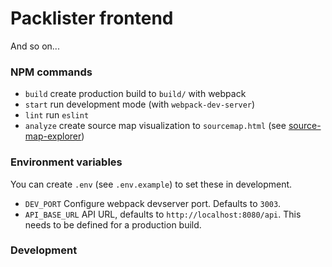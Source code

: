 # Packlister frontend

And so on...

### NPM commands

* `build` create production build to `build/` with webpack
* `start` run development mode (with `webpack-dev-server`)
* `lint` run `eslint`
* `analyze` create source map visualization to `sourcemap.html` (see [source-map-explorer](https://github.com/danvk/source-map-explorer))

### Environment variables

You can create `.env` (see `.env.example`) to set these in development.

* `DEV_PORT` Configure webpack devserver port. Defaults to `3003`.
* `API_BASE_URL` API URL, defaults to `http://localhost:8080/api`. This needs to be defined for a production build.

### Development
